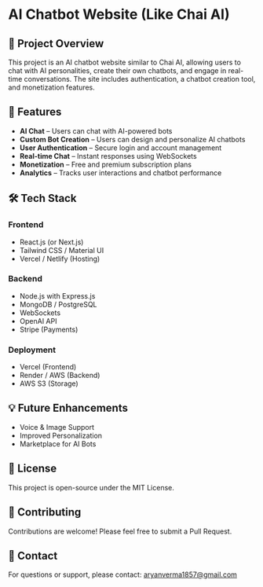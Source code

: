 # AI Chatbot Website (Like Chai AI)

## 📌 Project Overview
This project is an AI chatbot website similar to Chai AI, allowing users to chat with AI personalities, create their own chatbots, and engage in real-time conversations. The site includes authentication, a chatbot creation tool, and monetization features.

## 🚀 Features
- **AI Chat** – Users can chat with AI-powered bots
- **Custom Bot Creation** – Users can design and personalize AI chatbots
- **User Authentication** – Secure login and account management
- **Real-time Chat** – Instant responses using WebSockets
- **Monetization** – Free and premium subscription plans
- **Analytics** – Tracks user interactions and chatbot performance

## 🛠 Tech Stack
### Frontend
- React.js (or Next.js)
- Tailwind CSS / Material UI
- Vercel / Netlify (Hosting)

### Backend
- Node.js with Express.js
- MongoDB / PostgreSQL
- WebSockets
- OpenAI API
- Stripe (Payments)

### Deployment
- Vercel (Frontend)
- Render / AWS (Backend)
- AWS S3 (Storage)


## 💡 Future Enhancements
- Voice & Image Support
- Improved Personalization
- Marketplace for AI Bots

## 📜 License
This project is open-source under the MIT License.

## 🙌 Contributing
Contributions are welcome! Please feel free to submit a Pull Request.

## 📧 Contact
For questions or support, please contact: aryanverma1857@gmail.com